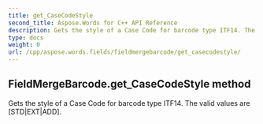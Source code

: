 ```yaml
---
title: get_CaseCodeStyle
second_title: Aspose.Words for C++ API Reference
description: Gets the style of a Case Code for barcode type ITF14. The valid values are [STD|EXT|ADD]. 
type: docs
weight: 0
url: /cpp/aspose.words.fields/fieldmergebarcode/get_casecodestyle/
---
```

## FieldMergeBarcode.get_CaseCodeStyle method


Gets the style of a Case Code for barcode type ITF14. The valid values are [STD|EXT|ADD].

